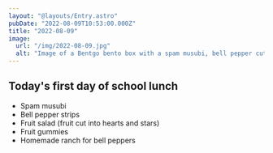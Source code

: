 ```yaml
---
layout: "@layouts/Entry.astro"
pubDate: "2022-08-09T10:53:00.000Z"
title: "2022-08-09"
image:
  url: "/img/2022-08-09.jpg"
  alt: "Image of a Bentgo bento box with a spam musubi, bell pepper cut into strips, fruit salad, fruit gummies and ranch dressing in the center."
---
```


## Today's first day of school lunch

- Spam musubi
- Bell pepper strips
- Fruit salad (fruit cut into hearts and stars)
- Fruit gummies
- Homemade ranch for bell peppers
